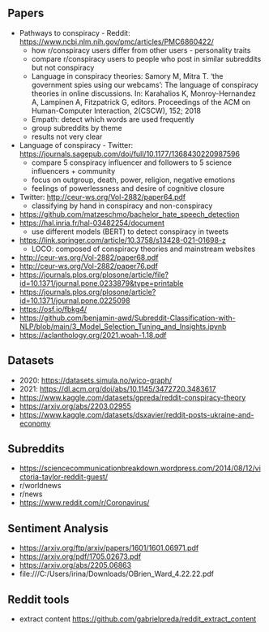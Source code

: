 ## Papers ##

* Pathways to conspiracy - Reddit: https://www.ncbi.nlm.nih.gov/pmc/articles/PMC6860422/
  * how r/conspiracy users differ from other users - personality traits
  * compare r/conspiracy users to people who post in similar subreddits but not conspiracy
  * Language in conspiracy theories: Samory M, Mitra T. ‘the government spies using our webcams’: The language of conspiracy theories in online discussions. In: Karahalios K, Monroy-Hernandez A, Lampinen A, Fitzpatrick G, editors. Proceedings of the ACM on Human-Computer Interaction, 2(CSCW), 152; 2018
  * Empath: detect which words are used frequently
  * group subreddits by theme
  * results not very clear
* Language of conspiracy - Twitter: https://journals.sagepub.com/doi/full/10.1177/1368430220987596
  * compare 5 conspiracy influencer and followers to 5 science influencers + community
  * focus on outgroup, death, power, religion, negative emotions
  * feelings of powerlessness and desire of cognitive closure
* Twitter: http://ceur-ws.org/Vol-2882/paper64.pdf
  * classifying by hand in conspiracy and non-conspiracy 
* https://github.com/matzeschmo/bachelor_hate_speech_detection
* https://hal.inria.fr/hal-03482254/document
  * use different models (BERT) to detect conspiracy in tweets 
* https://link.springer.com/article/10.3758/s13428-021-01698-z
  * LOCO: composed of conspiracy theories and mainstream websites
* http://ceur-ws.org/Vol-2882/paper68.pdf
* http://ceur-ws.org/Vol-2882/paper76.pdf
* https://journals.plos.org/plosone/article/file?id=10.1371/journal.pone.0233879&type=printable
* https://journals.plos.org/plosone/article?id=10.1371/journal.pone.0225098
* https://osf.io/fbkg4/
* https://github.com/benjamin-awd/Subreddit-Classification-with-NLP/blob/main/3_Model_Selection_Tuning_and_Insights.ipynb
* https://aclanthology.org/2021.woah-1.18.pdf

## Datasets ##
* 2020: https://datasets.simula.no/wico-graph/
* 2021: https://dl.acm.org/doi/abs/10.1145/3472720.3483617
* https://www.kaggle.com/datasets/gpreda/reddit-conspiracy-theory
* https://arxiv.org/abs/2203.02955
* https://www.kaggle.com/datasets/dsxavier/reddit-posts-ukraine-and-economy

## Subreddits ##
* https://sciencecommunicationbreakdown.wordpress.com/2014/08/12/victoria-taylor-reddit-guest/
* r/worldnews
* r/news
* https://www.reddit.com/r/Coronavirus/

## Sentiment Analysis ##
* https://arxiv.org/ftp/arxiv/papers/1601/1601.06971.pdf
* https://arxiv.org/pdf/1705.02673.pdf
* https://arxiv.org/abs/2205.06863
* file:///C:/Users/irina/Downloads/OBrien_Ward_4.22.22.pdf
## Reddit tools
* extract content https://github.com/gabrielpreda/reddit_extract_content


